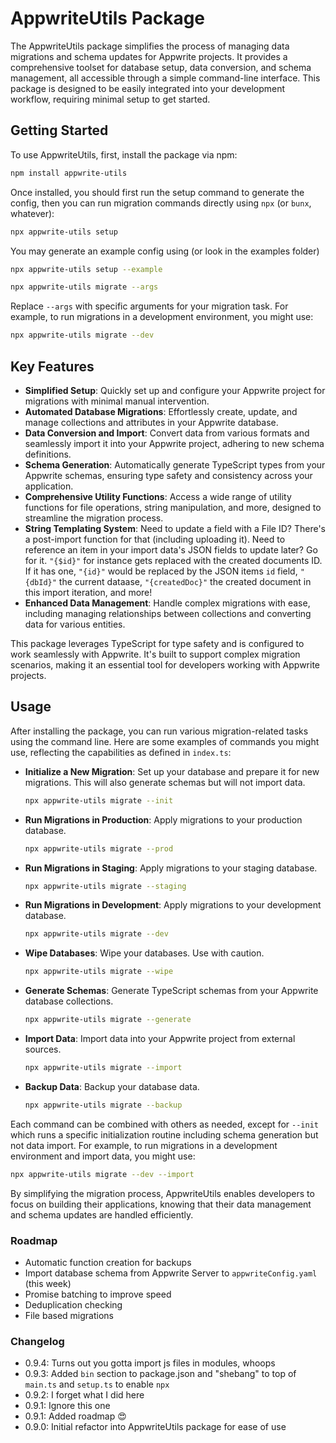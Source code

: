# AppwriteUtils Package

The AppwriteUtils package simplifies the process of managing data migrations and schema updates for Appwrite projects. It provides a comprehensive toolset for database setup, data conversion, and schema management, all accessible through a simple command-line interface. This package is designed to be easily integrated into your development workflow, requiring minimal setup to get started.

## Getting Started

To use AppwriteUtils, first, install the package via npm:

```bash
npm install appwrite-utils
```

Once installed, you should first run the setup command to generate the config, then you can run migration commands directly using `npx` (or `bunx`, whatever):

```bash
npx appwrite-utils setup
```

You may generate an example config using (or look in the examples folder)

```bash
npx appwrite-utils setup --example
```

```bash
npx appwrite-utils migrate --args
```

Replace `--args` with specific arguments for your migration task. For example, to run migrations in a development environment, you might use:

```bash
npx appwrite-utils migrate --dev
```

## Key Features

- **Simplified Setup**: Quickly set up and configure your Appwrite project for migrations with minimal manual intervention.
- **Automated Database Migrations**: Effortlessly create, update, and manage collections and attributes in your Appwrite database.
- **Data Conversion and Import**: Convert data from various formats and seamlessly import it into your Appwrite project, adhering to new schema definitions.
- **Schema Generation**: Automatically generate TypeScript types from your Appwrite schemas, ensuring type safety and consistency across your application.
- **Comprehensive Utility Functions**: Access a wide range of utility functions for file operations, string manipulation, and more, designed to streamline the migration process.
- **String Templating System**: Need to update a field with a File ID? There's a post-import function for that (including uploading it). Need to reference an item in your import data's JSON fields to update later? Go for it. `"{$id}"` for instance gets replaced with the created documents ID. If it has one, `"{id}"` would be replaced by the JSON items `id` field, `"{dbId}"` the current dataase, `"{createdDoc}"` the created document in this import iteration, and more!
- **Enhanced Data Management**: Handle complex migrations with ease, including managing relationships between collections and converting data for various entities.

This package leverages TypeScript for type safety and is configured to work seamlessly with Appwrite. It's built to support complex migration scenarios, making it an essential tool for developers working with Appwrite projects.

## Usage

After installing the package, you can run various migration-related tasks using the command line. Here are some examples of commands you might use, reflecting the capabilities as defined in `index.ts`:

- **Initialize a New Migration**: Set up your database and prepare it for new migrations. This will also generate schemas but will not import data.

  ```bash
  npx appwrite-utils migrate --init
  ```

- **Run Migrations in Production**: Apply migrations to your production database.

  ```bash
  npx appwrite-utils migrate --prod
  ```

- **Run Migrations in Staging**: Apply migrations to your staging database.

  ```bash
  npx appwrite-utils migrate --staging
  ```

- **Run Migrations in Development**: Apply migrations to your development database.

  ```bash
  npx appwrite-utils migrate --dev
  ```

- **Wipe Databases**: Wipe your databases. Use with caution.

  ```bash
  npx appwrite-utils migrate --wipe
  ```

- **Generate Schemas**: Generate TypeScript schemas from your Appwrite database collections.

  ```bash
  npx appwrite-utils migrate --generate
  ```

- **Import Data**: Import data into your Appwrite project from external sources.

  ```bash
  npx appwrite-utils migrate --import
  ```

- **Backup Data**: Backup your database data.

  ```bash
  npx appwrite-utils migrate --backup
  ```

Each command can be combined with others as needed, except for `--init` which runs a specific initialization routine including schema generation but not data import. For example, to run migrations in a development environment and import data, you might use:

```bash
npx appwrite-utils migrate --dev --import
```

By simplifying the migration process, AppwriteUtils enables developers to focus on building their applications, knowing that their data management and schema updates are handled efficiently.

### Roadmap

- Automatic function creation for backups
- Import database schema from Appwrite Server to `appwriteConfig.yaml` (this week)
- Promise batching to improve speed
- Deduplication checking
- File based migrations

### Changelog

- 0.9.4: Turns out you gotta import js files in modules, whoops
- 0.9.3: Added `bin` section to package.json and "shebang" to top of `main.ts` and `setup.ts` to enable `npx`
- 0.9.2: I forget what I did here
- 0.9.1: Ignore this one
- 0.9.1: Added roadmap 😍
- 0.9.0: Initial refactor into AppwriteUtils package for ease of use
